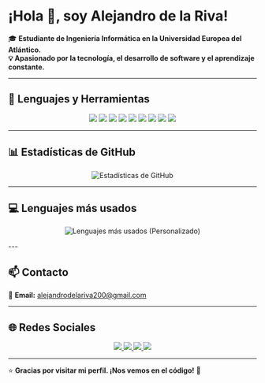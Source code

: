 # ¡Hola 👋, soy Alejandro de la Riva!

🎓 **Estudiante de Ingeniería Informática en la Universidad Europea del Atlántico.  
💡 Apasionado por la tecnología, el desarrollo de software y el aprendizaje constante.**

---

## 🚀 Lenguajes y Herramientas

<p align="center">
  <img src="https://img.shields.io/badge/Git-F05032?style=for-the-badge&logo=git&logoColor=white"/>
  <img src="https://img.shields.io/badge/Java-007396?style=for-the-badge&logo=java&logoColor=white"/>
  <img src="https://img.shields.io/badge/Python-3776AB?style=for-the-badge&logo=python&logoColor=white"/>
  <img src="https://img.shields.io/badge/C-00599C?style=for-the-badge&logo=c&logoColor=white"/>
  <img src="https://img.shields.io/badge/HTML5-E34F26?style=for-the-badge&logo=html5&logoColor=white"/>
  <img src="https://img.shields.io/badge/Visual%20Studio%20Code-0078d7?style=for-the-badge&logo=visual-studio-code&logoColor=white"/>
  <img src="https://img.shields.io/badge/Ubuntu-E95420?style=for-the-badge&logo=ubuntu&logoColor=white"/>
  <img src="https://img.shields.io/badge/Linux-FCC624?style=for-the-badge&logo=linux&logoColor=black"/>
  <img src="https://img.shields.io/badge/Adobe-FF0000?style=for-the-badge&logo=adobe&logoColor=white"/>
</p>

---

## 📊 Estadísticas de GitHub

<p align="center">
  <img src="https://github-readme-stats.vercel.app/api?username=AlejandroDeLaRivaGarcia&show_icons=true&theme=tokyonight" alt="Estadísticas de GitHub" />
</p>

---

## 💻 Lenguajes más usados

<p align="center">
<picture>
<source media="(prefers-color-scheme: dark)"
srcset="https://quickchart.io/chart?v=4&width=450&height=220&backgroundColor=%231a1b27&c=%7Btype%3A%27doughnut%27%2Cdata%3A%7Blabels%3A%5B%27Java%27%2C%27Python%27%2C%27C%27%2C%27PowerShell%27%2C%27Linux%27%5D%2Cdatasets%3A%5B%7Bdata%3A%5B45%2C20%2C15%2C10%2C10%5D%2CbackgroundColor%3A%5B%27%2523f7768e%27%2C%27%252373daca%27%2C%27%25232ac3de%27%2C%27%2523bb9af7%27%2C%27%2523e0af68%27%5D%2Clabel%3A%27Languages%27%7D%5D%7D%2Coptions%3A%7Bplugins%3A%7Bdatalabels%3A%7Bcolor%3A%27%2523a9b1d6%27%2Cformatter%3A%28value%29%253D%253Evalue%252B%2527%2525%2527%7D%2Clegend%3A%7Bposition%3A%27right%27%2Clabels%3A%7BfontColor%3A%27%2523a9b1d6%27%2CfontSize%3A14%7D%7D%7D%2Cresponsive%3Atrue%2CmaintainAspectRatio%3Afalse%7D%7D">
<img
src="https://quickchart.io/chart?v=4&width=450&height=220&backgroundColor=%23ffffff&c=%7Btype%3A%27doughnut%27%2Cdata%3A%7Blabels%3A%5B%27Java%27%2C%27Python%27%2C%27C%27%2C%27PowerShell%27%2C%27Linux%27%5D%2Cdatasets%3A%5B%7Bdata%3A%5B45%2C20%2C15%2C10%2C10%5D%2CbackgroundColor%3A%5B%27%2523f7768e%27%2C%27%252373daca%27%2C%27%25232ac3de%27%2C%27%2523bb9af7%27%2C%27%2523e0af68%27%5D%2Clabel%3A%27Languages%27%7D%5D%7D%2Coptions%3A%7Bplugins%3A%7Bdatalabels%3A%7Bcolor%3A%27%2523333%27%2Cformatter%3A%28value%29%253D%253Evalue%252B%2527%2525%2527%7D%2Clegend%3A%7Bposition%3A%27right%27%2Clabels%3A%7BfontColor%3A%27%2523333%27%2CfontSize%3A14%7D%7D%7D%2Cresponsive%3Atrue%2CmaintainAspectRatio%3Afalse%7D%7D"
alt="Lenguajes más usados (Personalizado)" />
</picture>
</p>
---

## 📫 Contacto

📧 **Email:** [alejandrodelariva200@gmail.com](mailto:alejandrodelariva200@gmail.com)

---

## 🌐 Redes Sociales

<p align="center">
  <a href="https://www.linkedin.com/in/alejandro-de-la-riva-garc%C3%ADa-459010387/" target="_blank">
    <img src="https://img.shields.io/badge/LinkedIn-0077B5?style=for-the-badge&logo=linkedin&logoColor=white"/>
  </a>
  <a href="https://github.com/AlejandroDeLaRivaGarcia" target="_blank">
    <img src="https://img.shields.io/badge/GitHub-181717?style=for-the-badge&logo=github&logoColor=white"/>
  </a>
  <a href="https://www.instagram.com/alexdelarivaa/" target="_blank">
    <img src="https://img.shields.io/badge/Instagram-E4405F?style=for-the-badge&logo=instagram&logoColor=white"/>
  </a>
  <a href="https://x.com/delarivus" target="_blank">
    <img src="https://img.shields.io/badge/Twitter-1DA1F2?style=for-the-badge&logo=twitter&logoColor=white"/>
  </a>
</p>

---

⭐ **Gracias por visitar mi perfil. ¡Nos vemos en el código!** 🚀
